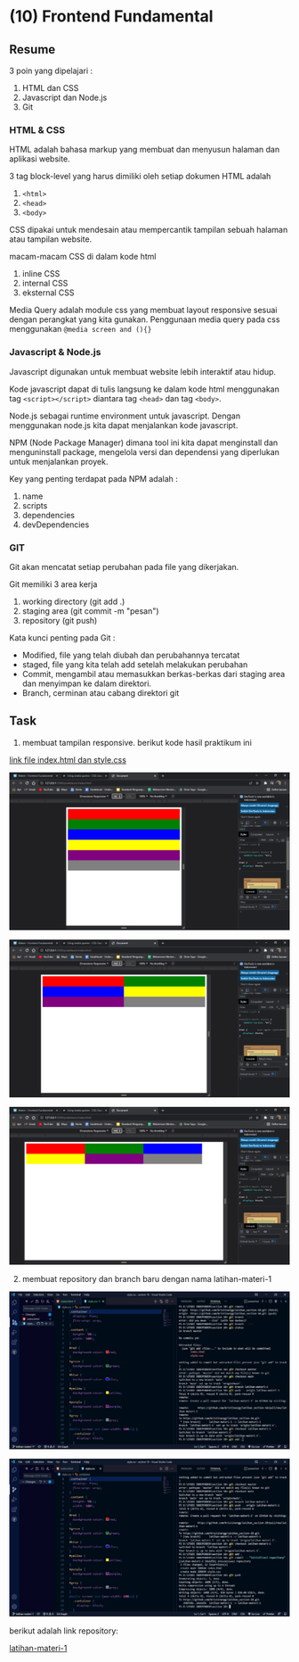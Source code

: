 # (10) Frontend Fundamental

## Resume

3 poin yang dipelajari :

1. HTML dan CSS
2. Javascript dan Node.js
3. Git

### HTML & CSS

HTML adalah bahasa markup yang membuat dan menyusun halaman dan aplikasi website.

3 tag block-level yang harus dimiliki oleh setiap dokumen HTML adalah

1. `<html>`
2. `<head>`
3. `<body>`

CSS dipakai untuk mendesain atau mempercantik tampilan sebuah halaman atau tampilan website.

macam-macam CSS di dalam kode html

1. inline CSS
2. internal CSS
3. eksternal CSS

Media Query adalah module css yang membuat layout responsive sesuai dengan perangkat yang kita gunakan. Penggunaan media query pada css menggunakan `@media screen and (){}`

### Javascript & Node.js

Javascript digunakan untuk membuat website lebih interaktif atau hidup.

Kode javascript dapat di tulis langsung ke dalam kode html menggunakan tag `<script></script>` diantara tag `<head>` dan tag `<body>`.

Node.js sebagai runtime environment untuk javascript. Dengan menggunakan node.js kita dapat menjalankan kode javascript.

NPM (Node Package Manager) dimana tool ini kita dapat menginstall dan menguninstall package, mengelola versi dan dependensi yang diperlukan untuk menjalankan proyek.

Key yang penting terdapat pada NPM adalah :

1. name
2. scripts
3. dependencies
4. devDependencies

### GIT

Git akan mencatat setiap perubahan pada file yang dikerjakan.

Git memiliki 3 area kerja

1. working directory (git add .)
2. staging area (git commit -m "pesan")
3. repository (git push)

Kata kunci penting pada Git :

- Modified, file yang telah diubah dan perubahannya tercatat
- staged, file yang kita telah add setelah melakukan perubahan
- Commit, mengambil atau memasukkan berkas-berkas dari staging area dan menyimpan ke dalam direktori.
- Branch, cerminan atau cabang direktori git

## Task

1. membuat tampilan responsive.
   berikut kode hasil praktikum ini

[link file index.html dan style.css](https://github.com/kristinargg/latihan_section-10/tree/latihan-materi-1)

![tampilan-max-600px](./Screenshots/responsive-man-600px.png)

![tampilan-min-600px-max-960px](./Screenshots/responsive-min-600px-max-960px.png)

![tampilan-min-960px](./Screenshots/responsive-min-960.png)

2. membuat repository dan branch baru dengan nama latihan-materi-1

![remote repository](./Screenshots/remote-repository.png)

![add file](./Screenshots/add-file.png)

berikut adalah link repository:

[latihan-materi-1](https://github.com/kristinargg/latihan_section-10/tree/latihan-materi-1)
